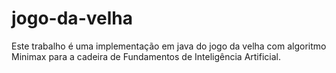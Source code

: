 # jogo-da-velha

Este trabalho é uma implementação em java do jogo da velha com algoritmo Minimax para a cadeira de Fundamentos de Inteligência Artificial.